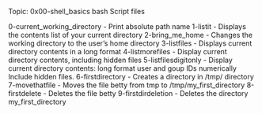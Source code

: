 Topic: 0x00-shell_basics
bash Script files

0-current_working_directory - Print absolute path name 
1-listit - Displays the contents list of your current directory
2-bring_me_home - Changes the working directory to the user’s home directory
3-listfiles - Displays current directory contents in a long format
4-listmorefiles - Display current directory contents, including hidden files
5-listfilesdigitonly - Display current directory contents: long format
					user and goup IDs numerically
					Include hidden files.
6-firstdirectory - Creates a directory in /tmp/ directory
7-movethatfile - Moves the file betty from tmp to /tmp/my_first_directory
8-firstdelete - Deletes the file betty
9-firstdirdeletion - Deletes the directory my_first_directory  
